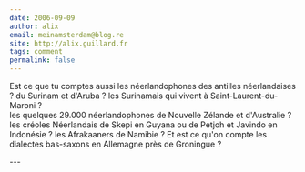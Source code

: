 ```yaml
---
date: 2006-09-09
author: alix
email: meinamsterdam@blog.re
site: http://alix.guillard.fr
tags: comment
permalink: false
---
```


<p>Est ce que tu comptes aussi les néerlandophones des antilles néerlandaises ? du Surinam et d'Aruba ? les Surinamais qui vivent à Saint-Laurent-du-Maroni ? <br />
les quelques 29.000 néerlandophones de Nouvelle Zélande et d'Australie ? les créoles Néerlandais de Skepi en Guyana ou de Petjoh et Javindo en Indonésie ? les Afrakaaners de Namibie ? Et est ce qu'on compte les dialectes bas-saxons en Allemagne près de Groningue ?</p>
---